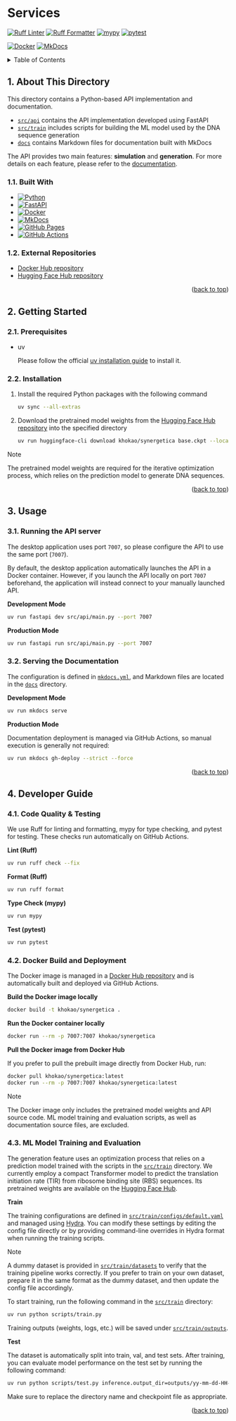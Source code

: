 <a id="readme-top"></a>

# Services

[![Ruff Linter](https://github.com/khokao/synergetica/actions/workflows/python-ruff-check.yml/badge.svg)](https://github.com/khokao/synergetica/actions/workflows/python-ruff-check.yml)
[![Ruff Formatter](https://github.com/khokao/synergetica/actions/workflows/python-ruff-format.yml/badge.svg)](https://github.com/khokao/synergetica/actions/workflows/python-ruff-format.yml)
[![mypy](https://github.com/khokao/synergetica/actions/workflows/python-mypy.yml/badge.svg)](https://github.com/khokao/synergetica/actions/workflows/python-mypy.yml)
[![pytest](https://github.com/khokao/synergetica/actions/workflows/python-pytest.yml/badge.svg)](https://github.com/khokao/synergetica/actions/workflows/python-pytest.yml)

[![Docker](https://github.com/khokao/synergetica/actions/workflows/docker-build.yml/badge.svg)](https://github.com/khokao/synergetica/actions/workflows/docker-build.yml)
[![MkDocs](https://github.com/khokao/synergetica/actions/workflows/python-mkdocs.yml/badge.svg)](https://github.com/khokao/synergetica/actions/workflows/python-mkdocs.yml)



<details>
  <summary>Table of Contents</summary>
  <ol>
    <li>
      <a href="#1-about-this-directory">About This Directory</a>
      <ul>
        <li><a href="#11-built-with">Built With</a></li>
        <li><a href="#12-external-repositories">External Repositories</a></li>
      </ul>
    </li>
    <li>
      <a href="#2-getting-started">Getting Started</a>
      <ul>
        <li><a href="#21-prerequisites">Prerequisites</a></li>
        <li><a href="#22-installation">Installation</a></li>
      </ul>
    </li>
    <li>
      <a href="#3-usage">Usage</a>
      <ul>
        <li><a href="#31-running-the-api-server">Running the API server</a></li>
        <li><a href="#32-serving-the-documentation">Serving the Documentation</a></li>
      </ul>
    </li>
    <li>
      <a href="#4-developer-guide">Developer Guide</a>
      <ul>
        <li><a href="#41-code-quality--testing">Code Quality & Testing</a></li>
        <li><a href="#42-docker-build-and-deployment">Docker Build and Deployment</a></li>
        <li><a href="#43-ml-model-training-and-evaluation">ML Model Training and Evaluation</a></li>
      </ul>
    </li>
  </ol>
</details>



## 1. About This Directory

This directory contains a Python-based API implementation and documentation.

- [`src/api`](src/api) contains the API implementation developed using FastAPI
- [`src/train`](src/train) includes scripts for building the ML model used by the DNA sequence generation
- [`docs`](docs) contains Markdown files for documentation built with MkDocs

The API provides two main features: **simulation** and **generation**. For more details on each feature, please refer to the [documentation](https://khokao.github.io/synergetica/).

### 1.1. Built With
* [![Python][Python]][Python-url]
* [![FastAPI][FastAPI]][FastAPI-url]
* [![Docker][Docker]][Docker-url]
* [![MkDocs][MkDocs]][MkDocs-url]
* [![GitHub Pages][GitHub-Pages]][GitHub-Pages-url]
* [![GitHub Actions][GitHub-Actions]][GitHub-Actions-url]

### 1.2. External Repositories

- [Docker Hub repository](https://hub.docker.com/r/khokao/synergetica)
- [Hugging Face Hub repository](https://huggingface.co/khokao/synergetica)

<p align="right">(<a href="#readme-top">back to top</a>)</p>



## 2. Getting Started

### 2.1. Prerequisites

* uv

  Please follow the official [uv installation guide](https://docs.astral.sh/uv/getting-started/installation/) to install it.

### 2.2. Installation

1. Install the required Python packages with the following command
   ```sh
   uv sync --all-extras
   ```
2. Download the pretrained model weights from the [Hugging Face Hub repository](https://huggingface.co/khokao/synergetica) into the specified directory
   ```sh
   uv run huggingface-cli download khokao/synergetica base.ckpt --local-dir src/api/generator/checkpoints
   ```

> [!NOTE]
> The pretrained model weights are required for the iterative optimization process, which relies on the prediction model to generate DNA sequences.

<p align="right">(<a href="#readme-top">back to top</a>)</p>



## 3. Usage

### 3.1. Running the API server

The desktop application uses port `7007`, so please configure the API to use the same port (`7007`).

By default, the desktop application automatically launches the API in a Docker container. However, if you launch the API locally on port `7007` beforehand, the application will instead connect to your manually launched API.

**Development Mode**

```sh
uv run fastapi dev src/api/main.py --port 7007
```

**Production Mode**

```sh
uv run fastapi run src/api/main.py --port 7007
```

### 3.2. Serving the Documentation

The configuration is defined in [`mkdocs.yml`](mkdocs.yml), and Markdown files are located in the [`docs`](docs) directory.

**Development Mode**

```sh
uv run mkdocs serve
```

**Production Mode**

Documentation deployment is managed via GitHub Actions, so manual execution is generally not required:

```sh
uv run mkdocs gh-deploy --strict --force
```

<p align="right">(<a href="#readme-top">back to top</a>)</p>



## 4. Developer Guide

### 4.1. Code Quality & Testing

We use Ruff for linting and formatting, mypy for type checking, and pytest for testing. These checks run automatically on GitHub Actions.

**Lint (Ruff)**

```sh
uv run ruff check --fix
```

**Format (Ruff)**

```sh
uv run ruff format
```

**Type Check (mypy)**

```sh
uv run mypy
```

**Test (pytest)**

```sh
uv run pytest
```

### 4.2. Docker Build and Deployment

The Docker image is managed in a [Docker Hub repository](https://hub.docker.com/r/khokao/synergetica) and is automatically built and deployed via GitHub Actions.

**Build the Docker image locally**

```sh
docker build -t khokao/synergetica .
```

**Run the Docker container locally**

```sh
docker run --rm -p 7007:7007 khokao/synergetica
```

**Pull the Docker image from Docker Hub**

If you prefer to pull the prebuilt image directly from Docker Hub, run:

```sh
docker pull khokao/synergetica:latest
docker run --rm -p 7007:7007 khokao/synergetica:latest
```

> [!NOTE]
> The Docker image only includes the pretrained model weights and API source code. ML model training and evaluation scripts, as well as documentation source files, are excluded.

### 4.3. ML Model Training and Evaluation

The generation feature uses an optimization process that relies on a prediction model trained with the scripts in the [`src/train`](src/train) directory. We currently employ a compact Transformer model to predict the translation initiation rate (TIR) from ribosome binding site (RBS) sequences. Its pretrained weights are available on the [Hugging Face Hub](https://huggingface.co/khokao/synergetica).

**Train**

The training configurations are defined in [`src/train/configs/default.yaml`](src/train/configs/default.yaml) and managed using [Hydra](https://hydra.cc/). You can modify these settings by editing the config file directly or by providing command-line overrides in Hydra format when running the training scripts.

> [!NOTE]
> A dummy dataset is provided in [`src/train/datasets`](src/train/datasets) to verify that the training pipeline works correctly. If you prefer to train on your own dataset, prepare it in the same format as the dummy dataset, and then update the config file accordingly.

To start training, run the following command in the [`src/train`](src/train) directory:

```sh
uv run python scripts/train.py
```

Training outputs (weights, logs, etc.) will be saved under [`src/train/outputs`](src/train/outputs).

**Test**

The dataset is automatically split into train, val, and test sets. After training, you can evaluate model performance on the test set by running the following command:

```sh
uv run python scripts/test.py inference.output_dir=outputs/yy-mm-dd-HH-MM-SS inference.ckpt=outputs/yy-mm-dd-HH-MM-SS/lightning_logs/version_0/checkpoints/last.ckpt
```

Make sure to replace the directory name and checkpoint file as appropriate.

<p align="right">(<a href="#readme-top">back to top</a>)</p>



<!-- MARKDOWN LINKS & IMAGES -->
<!-- https://www.markdownguide.org/basic-syntax/#reference-style-links -->
[Python]: https://img.shields.io/badge/Python-3776AB?logo=python&logoColor=fff
[Python-url]: https://www.python.org/
[FastAPI]: https://img.shields.io/badge/FastAPI-009485.svg?logo=fastapi&logoColor=white
[FastAPI-url]: https://fastapi.tiangolo.com/
[Docker]: https://img.shields.io/badge/Docker-2496ED?logo=docker&logoColor=fff
[Docker-url]: https://www.docker.com/
[MkDocs]: https://img.shields.io/badge/MkDocs-526CFE?logo=materialformkdocs&logoColor=fff
[MkDocs-url]: https://www.mkdocs.org/
[GitHub-Pages]: https://img.shields.io/badge/GitHub%20Pages-121013?logo=github&logoColor=white
[GitHub-Pages-url]: https://pages.github.com/
[GitHub-Actions]: https://img.shields.io/badge/GitHub_Actions-2088FF?logo=github-actions&logoColor=white
[GitHub-Actions-url]: https://github.com/features/actions/
